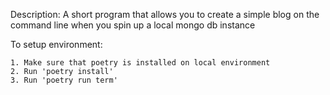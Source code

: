 Description: A short program that allows you to create a simple blog on the command line when you spin up a local mongo db instance

To setup environment: 

    1. Make sure that poetry is installed on local environment
    2. Run 'poetry install'
    3. Run 'poetry run term'